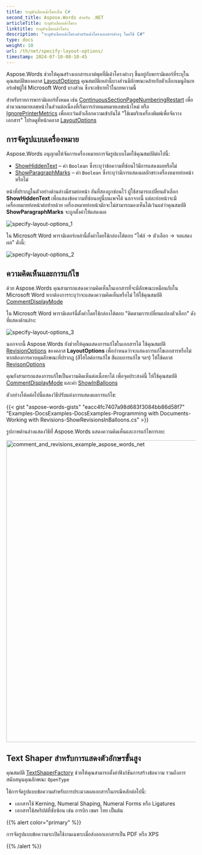```yaml
---
title: ระบุตัวเลือกเค้าโครงใน C#
second_title: Aspose.Words สำหรับ .NET
articleTitle: ระบุตัวเลือกเค้าโครง
linktitle: ระบุตัวเลือกเค้าโครง
description: "ระบุตัวเลือกเค้าโครงสำหรับเค้าโครงเอกสารต่างๆ โดยใช้ C#"
type: docs
weight: 10
url: /th/net/specify-layout-options/
timestamp: 2024-07-10-08-10-45
---
```


Aspose.Words ช่วยให้คุณสร้างเอกสารเอาต์พุตที่มีเค้าโครงต่างๆ ขึ้นอยู่กับพารามิเตอร์ที่ระบุในคุณสมบัติของคลาส [LayoutOptions](https://reference.aspose.com/words/net/aspose.words.layout/layoutoptions/) คุณสมบัติเหล่านี้บางส่วนมีลักษณะคล้ายกับตัวเลือกเมนูอินเทอร์เฟซผู้ใช้ Microsoft Word บางส่วน ซึ่งจะอธิบายไว้ในบทความนี้

สำหรับรายการพารามิเตอร์ทั้งหมด เช่น [ContinuousSectionPageNumberingRestart](https://reference.aspose.com/words/net/aspose.words.layout/layoutoptions/continuoussectionpagenumberingrestart/) เพื่อคำนวณหมายเลขหน้าในส่วนต่อเนื่องที่เริ่มการกำหนดหมายเลขหน้าใหม่ หรือ [IgnorePrinterMetrics](https://reference.aspose.com/words/net/aspose.words.layout/layoutoptions/ignoreprintermetrics/) เพื่อละเว้นตัวเลือกความเข้ากันได้ "ใช้เมตริกเครื่องพิมพ์เพื่อจัดวางเอกสาร" โปรดดูที่หน้าคลาส [LayoutOptions](https://reference.aspose.com/words/net/aspose.words.layout/layoutoptions/)

## การจัดรูปแบบเครื่องหมาย

Aspose.Words อนุญาตให้จัดการเครื่องหมายการจัดรูปแบบโดยใช้คุณสมบัติต่อไปนี้:

- [ShowHiddenText](https://reference.aspose.com/words/net/aspose.words.layout/layoutoptions/showhiddentext/) – ค่า `Boolean` ซึ่งระบุว่าข้อความที่ซ่อนไว้มีการแสดงผลหรือไม่
- [ShowParagraphMarks](https://reference.aspose.com/words/net/aspose.words.layout/layoutoptions/showparagraphmarks/) – ค่า `Boolean` ซึ่งระบุว่ามีการแสดงผลอักขระเครื่องหมายย่อหน้าหรือไม่

หน้าที่ปรากฎในตัวอย่างด้านล่างมีสามย่อหน้า อันที่สองถูกซ่อนไว้ ผู้ใช้สามารถเปลี่ยนตัวเลือก **ShowHiddenText** เพื่อแสดงข้อความที่ซ่อนอยู่นี้บนเพจได้ นอกจากนี้ แต่ละย่อหน้าจะมีเครื่องหมายย่อหน้าต่อท้ายด้วย เครื่องหมายย่อหน้ามักจะไม่สามารถมองเห็นได้เว้นแต่ว่าคุณสมบัติ **ShowParagraphMarks** จะถูกตั้งค่าให้แสดงผล

![specify-layout-options_1](/words/net/specify-layout-options/specify-layout-options-1.png)

ใน Microsoft Word พารามิเตอร์เหล่านี้ตั้งค่าโดยใช้กล่องโต้ตอบ "ไฟล์ → ตัวเลือก → จอแสดงผล" ดังนี้:

![specify-layout-options_2](/words/net/specify-layout-options/specify-layout-options-2.jpg)

## ความคิดเห็นและการแก้ไข

ด้วย Aspose.Words คุณสามารถแสดงความคิดเห็นในเอกสารที่จะมีลักษณะเหมือนกับใน Microsoft Word หากต้องการระบุว่าจะแสดงความคิดเห็นหรือไม่ ให้ใช้คุณสมบัติ [CommentDisplayMode](https://reference.aspose.com/words/net/aspose.words.layout/layoutoptions/commentdisplaymode/)

ใน Microsoft Word พารามิเตอร์นี้ตั้งค่าโดยใช้กล่องโต้ตอบ "ติดตามการเปลี่ยนแปลงตัวเลือก" ดังที่แสดงด้านล่าง:

![specify-layout-options_3](/words/net/specify-layout-options/specify-layout-options-3.jpg)

นอกจากนี้ Aspose.Words ยังช่วยให้คุณแสดงการแก้ไขในเอกสารได้ ใช้คุณสมบัติ [RevisionOptions](https://reference.aspose.com/words/net/aspose.words.layout/layoutoptions/revisionoptions/) ของคลาส **LayoutOptions** เพื่อกำหนดว่าจะแสดงการแก้ไขเอกสารหรือไม่ หากต้องการควบคุมลักษณะที่ปรากฏ (สีไฮไลต์การแก้ไข สีแถบการแก้ไข ฯลฯ) ให้ใช้คลาส [RevisonOptions](https://reference.aspose.com/words/net/aspose.words.layout/revisionoptions/)

คุณยังสามารถแสดงการแก้ไขเป็นความคิดเห็นต่อเนื้อหาได้ เพื่อจุดประสงค์นี้ ให้ใช้คุณสมบัติ [CommentDisplayMode](https://reference.aspose.com/words/net/aspose.words.layout/layoutoptions/commentdisplaymode/) และค่า [ShowInBalloons](https://reference.aspose.com/words/net/aspose.words.layout/commentdisplaymode/)

ตัวอย่างโค้ดต่อไปนี้แสดงวิธีปรับแต่งการแสดงผลการแก้ไข:

{{< gist "aspose-words-gists" "eacc4fc7407a98d683f3084bb86d58f7" "Examples-DocsExamples-DocsExamples-Programming with Documents-Working with Revisions-ShowRevisionsInBalloons.cs" >}}

รูปภาพด้านล่างแสดงวิธีที่ Aspose.Words แสดงความคิดเห็นและการแก้ไขการลบ:

<img src="/words/net/specify-layout-options/specify-layout-options-4.png" alt="comment_and_revisions_example_aspose_words_net" style="width:800px"/>

## Text Shaper สำหรับการแสดงตัวอักษรขั้นสูง

คุณสมบัติ [TextShaperFactory](https://reference.aspose.com/words/net/aspose.words.layout/layoutoptions/textshaperfactory/) ช่วยให้คุณสามารถตั้งค่าฟังก์ชันการสร้างข้อความ รวมถึงการสนับสนุนคุณลักษณะ `OpenType`

ใช้การจัดรูปแบบข้อความสำหรับการประมวลผลเอกสารในกรณีหลักต่อไปนี้:

- เอกสารใช้ Kerning, Numeral Shaping, Numeral Forms หรือ Ligatures
- เอกสารใช้สคริปต์ที่ซับซ้อน เช่น อารบิก เขมร ไทย เป็นต้น

{{% alert color="primary" %}}

การจัดรูปแบบข้อความจะเปิดใช้งานเฉพาะเมื่อส่งออกเอกสารเป็น PDF หรือ XPS

{{% /alert %}}
